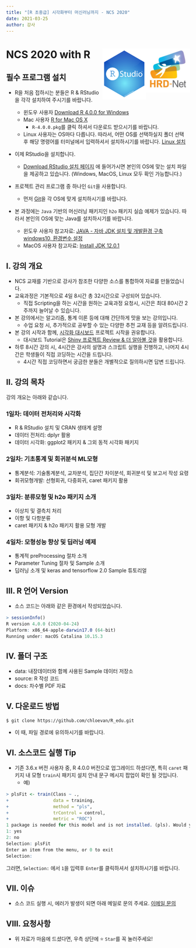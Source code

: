 ```yaml
---
title: "[R 초중급] 시각화부터 머신러닝까지 - NCS 2020"
date: 2021-03-25
author: 강사 
---
```


# NCS 2020 with R <img src="image/HRD.jpg" width="120" align="right" /><img src="image/RStudio.svg" width="120" align="right" />

## 필수 프로그램 설치
- R을 처음 접하시는 분들은 R & RStudio을 각각 설치하여 주시기를 바랍니다. 
  + 윈도우 사용자 [Download R 4.0.0 for Windows](https://cran.r-project.org/bin/windows/base/)
  + Mac 사용자 [R for Mac OS X](https://cran.r-project.org/bin/macosx/)
    * `R-4.0.0.pkg`를 클릭 하셔서 다운로드 받으시기를 바랍니다. 
  + Linux 사용자는 OS마다 다릅니다. 따라서, 어떤 OS를 선택하실지 폴더 선택 후 해당 명령어를 터미널에서 입력하셔서 설치하시기를 바랍니다. [Linux 설치](https://cran.r-project.org/bin/linux/)

- 이제 RStudio을 설치합니다. 
  + [Download RStudio 설치 페이지](https://rstudio.com/products/rstudio/download/) 에 들어가시면 본인의 OS에 맞는 설치 파일을 제공하고 있습니다. (Windows, MacOS, Linux 모두 확인 가능합니다.)

- 프로젝트 관리 프로그램 중 하나인 `Git`을 사용합니다. 
  + 먼저 [Git](https://git-scm.com/book/ko/v2/%EC%8B%9C%EC%9E%91%ED%95%98%EA%B8%B0-Git-%EC%84%A4%EC%B9%98)을 각 OS에 맞게 설치하시기를 바랍니다. 

- 본 과정에는 `Java` 기반의 머신러닝 패키지인 `h2o` 패키지 실습 예제가 있습니다. 따라서 본인의 OS에 맞는 Java를 설치하시기를 바랍니다.
  + 윈도우 사용자 참고자료: [JAVA - 자바 JDK 설치 및 개발환경 구축 windows10, 환경변수 설정](java.md)
  + MacOS 사용자 참고자료: [Install JDK 12.0.1](https://hongku.tistory.com/367)

## I. 강의 개요
- NCS 교재를 기반으로 강사가 참조한 다양한 소스를 통합하여 자료를 만들었습니다. 
- 교육과정은 기본적으로 4일 8시간 총 32시간으로 구성되어 있습니다. 
  + 직접 Scripting을 하는 시간을 원하는 교육과정 요청시, 시간은 최대 80시간 2주까지 늘어날 수 있습니다.
- 본 강의에서는 알고리즘, 통계 이론 등에 대해 간단하게 맛을 보는 강의입니다. 
  + 수업 요청 시, 추가적으로 공부할 수 있는 다양한 추천 교재 등을 알려드립니다. 
- 본 강의 시작과 함께, [시각화 대시보드](https://shiny.rstudio.com/) 프로젝트 시작을 권유합니다. 
  + 대시보드 Tutorial은 [Shiny 프로젝트 Review & 더 알아볼 것](https://chloevan.github.io/r/shiny/project_final/)을 활용합니다. 
- 하루 8시간 강의 시, 4시간은 강사의 설명과 스크립트 실행을 진행하고, 나머지 4시간은 학생들이 직접 코딩하는 시간을 드립니다. 
  + 4시간 직접 코딩하면서 궁금한 분들은 개별적으로 질의하시면 답변 드립니다. 

## II. 강의 목차
강의 개요는 아래와 같습니다. 

### 1일차: 데이터 전처리와 시각화
- R & RStudio 설치 및 CRAN 생태계 설명
- 데이터 전처리: dplyr 활용
- 데이터 시각화: ggplot2 패키지 & 그외 동적 시각화 패키지

### 2일차: 기초통계 및 회귀분석 ML모형
- 통계분석: 기술통계분석, 교차분석, 집단간 차이분석, 회귀분석 및 보고서 작성 요령
- 회귀모형개발: 선형회귀, 다중회귀, caret 패키지 활용

### 3일차: 분류모형 및 h2o 패키지 소개
- 이상치 및 결측치 처리
- 이항 및 다항분류
- caret 패키지 & h2o 패키지 활용 모형 개발

### 4일차: 모형성능 향상 및 딥러닝 예제
- 통계적 preProcessing 절차 소개
- Parameter Tuning 절차 및 Sample 소개
- 딥러닝 소개 및 keras and tensorflow 2.0 Sample 튜토리얼

## III. R 언어 Version

- 소스 코드는 아래와 같은 환경에서 작성되었습니다. 

```r
> sessionInfo()
R version 4.0.0 (2020-04-24)
Platform: x86_64-apple-darwin17.0 (64-bit)
Running under: macOS Catalina 10.15.3
```

## IV. 폴더 구조
- data: 내장데이터와 함께 사용된 Sample 데이터 저장소
- source: R 작성 코드 
- docs: 차수별 PDF 자료

## V. 다운로드 방법

```terminal
$ git clone https://github.com/chloevan/R_edu.git
```

- 이 때, 파일 경로에 유의하시기를 바랍니다. 

## VI. 소스코드 실행 Tip
- 기존 3.6.x 버전 사용자 중, R 4.0.0 버전으로 업그레이드 하셨다면, 특히 `caret` 패키지 내 모형 `train`시 패키지 설치 안내 문구 메시지 팝업이 확인 될 것입니다.  
  + 예)
```r
> plsFit <- train(Class ~ .,
+                 data = training,
+                 method = "pls", 
+                 trControl = control,
+                 metric = "ROC")
1 package is needed for this model and is not installed. (pls). Would you like to try to install it now?
1: yes
2: no
Selection: plsFit
Enter an item from the menu, or 0 to exit
Selection: 
```

그러면, `Selection:` 에서 `1`을 입력후 `Enter`를 클릭하셔서 설치하시기를 바랍니다. 

## VII. 이슈
- 소스 코드 실행 시, 에러가 발생이 되면 아래 메일로 문의 주세요.
[이메일 문의](mailto:j2hoon85@gmail.com)

## VIII. 요청사항
- 위 자료가 마음에 드셨다면, 우측 상단에 :star: `Star`를 꼭 눌러주세요! 

